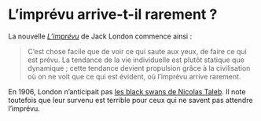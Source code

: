 # L’imprévu arrive-t-il rarement ?

La nouvelle [*L’imprévu*](http://london.sonoma.edu/Writings/LoveLife/unexpected.html) de Jack London commence ainsi :

> C’est chose facile que de voir ce qui saute aux yeux, de faire ce qui est prévu. La tendance de la vie individuelle est plutôt statique que dynamique ; cette tendance devient propulsion grâce à la civilisation où on ne voit que ce qui est évident, où l’imprévu arrive rarement.

En 1906, London n’anticipait pas [les black swans de Nicolas Taleb](http://blog.tcrouzet.com/2007/09/03/conversation-avec-taleb/). Il note toutefois que leur survenu est terrible pour ceux qui ne savent pas attendre l’imprévu.